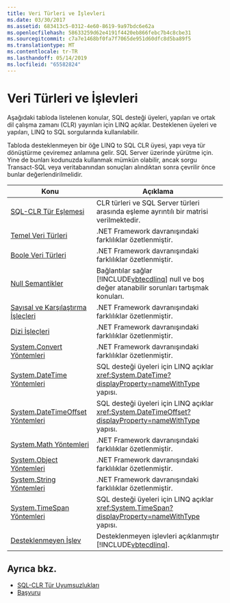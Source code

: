 ```yaml
---
title: Veri Türleri ve İşlevleri
ms.date: 03/30/2017
ms.assetid: 683413c5-0312-4e60-8619-9a97bdc6e62a
ms.openlocfilehash: 58633259d62e4191f4420eb866febc7b4c8cbe31
ms.sourcegitcommit: c7a7e1468bf0fa7f7065de951d60dfc8d5ba89f5
ms.translationtype: MT
ms.contentlocale: tr-TR
ms.lasthandoff: 05/14/2019
ms.locfileid: "65582824"
---
```

# <a name="data-types-and-functions"></a>Veri Türleri ve İşlevleri
Aşağıdaki tabloda listelenen konular, SQL desteği üyeleri, yapıları ve ortak dil çalışma zamanı (CLR) yayınları için LINQ açıklar. Desteklenen üyeleri ve yapıları, LINQ to SQL sorgularında kullanılabilir.  
  
 Tabloda desteklenmeyen bir öğe LINQ to SQL CLR üyesi, yapı veya tür dönüştürme çeviremez anlamına gelir. SQL Server üzerinde yürütme için. Yine de bunları kodunuzda kullanmak mümkün olabilir, ancak sorgu Transact-SQL veya veritabanından sonuçları alındıktan sonra çevrilir önce bunlar değerlendirilmelidir.  
  
|Konu|Açıklama|  
|-----------|-----------------|  
|[SQL-CLR Tür Eşlemesi](../../../../../../docs/framework/data/adonet/sql/linq/sql-clr-type-mapping.md)|CLR türleri ve SQL Server türleri arasında eşleme ayrıntılı bir matrisi verilmektedir.|  
|[Temel Veri Türleri](../../../../../../docs/framework/data/adonet/sql/linq/basic-data-types.md)|.NET Framework davranışındaki farklılıklar özetlenmiştir.|  
|[Boole Veri Türleri](../../../../../../docs/framework/data/adonet/sql/linq/boolean-data-types.md)|.NET Framework davranışındaki farklılıklar özetlenmiştir.|  
|[Null Semantikler](../../../../../../docs/framework/data/adonet/sql/linq/null-semantics.md)|Bağlantılar sağlar [!INCLUDE[vbtecdlinq](../../../../../../includes/vbtecdlinq-md.md)] null ve boş değer atanabilir sorunları tartışmak konuları.|  
|[Sayısal ve Karşılaştırma İşleçleri](../../../../../../docs/framework/data/adonet/sql/linq/numeric-and-comparison-operators.md)|.NET Framework davranışındaki farklılıklar özetlenmiştir.|  
|[Dizi İşleçleri](../../../../../../docs/framework/data/adonet/sql/linq/sequence-operators.md)|.NET Framework davranışındaki farklılıklar özetlenmiştir.|  
|[System.Convert Yöntemleri](../../../../../../docs/framework/data/adonet/sql/linq/system-convert-methods.md)|.NET Framework davranışındaki farklılıklar özetlenmiştir.|  
|[System.DateTime Yöntemleri](../../../../../../docs/framework/data/adonet/sql/linq/system-datetime-methods.md)|SQL desteği üyeleri için LINQ açıklar <xref:System.DateTime?displayProperty=nameWithType> yapısı.|  
|[System.DateTimeOffset Yöntemleri](../../../../../../docs/framework/data/adonet/sql/linq/system-datetimeoffset-methods.md)|SQL desteği üyeleri için LINQ açıklar <xref:System.DateTimeOffset?displayProperty=nameWithType> yapısı.|  
|[System.Math Yöntemleri](../../../../../../docs/framework/data/adonet/sql/linq/system-math-methods.md)|.NET Framework davranışındaki farklılıklar özetlenmiştir.|  
|[System.Object Yöntemleri](../../../../../../docs/framework/data/adonet/sql/linq/system-object-methods.md)|.NET Framework davranışındaki farklılıklar özetlenmiştir.|  
|[System.String Yöntemleri](../../../../../../docs/framework/data/adonet/sql/linq/system-string-methods.md)|.NET Framework davranışındaki farklılıklar özetlenmiştir.|  
|[System.TimeSpan Yöntemleri](../../../../../../docs/framework/data/adonet/sql/linq/system-timespan-methods.md)|SQL desteği üyeleri için LINQ açıklar <xref:System.TimeSpan?displayProperty=nameWithType> yapısı.|  
|[Desteklenmeyen İşlev](../../../../../../docs/framework/data/adonet/sql/linq/unsupported-functionality.md)|Desteklenmeyen işlevleri açıklanmıştır [!INCLUDE[vbtecdlinq](../../../../../../includes/vbtecdlinq-md.md)].|  
  
## <a name="see-also"></a>Ayrıca bkz.

- [SQL-CLR Tür Uyumsuzlukları](../../../../../../docs/framework/data/adonet/sql/linq/sql-clr-type-mismatches.md)
- [Başvuru](../../../../../../docs/framework/data/adonet/sql/linq/reference.md)
